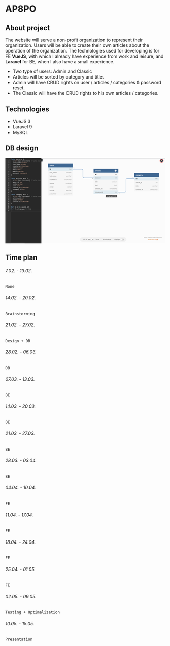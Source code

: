 # AP8PO
## About project

The website will serve a non-profit organization to represent their organization. Users will be able to create their own articles about the operation of the organization.
The technologies used for developing is for FE **VueJS**, with which I already have experience from work and leisure, and **Laravel** for BE, when I also have a small experience.

 * Two type of users: Admin and Classic
 * Articles will be sorted by category and title.
 * Admin will have CRUD rights on user / articles / categories & password reset.
 * The Classic will have the CRUD rights to his own articles / categories.
 

## Technologies
 * VueJS 3
 * Laravel 9
 * MySQL

## DB design
![Database design](./img/db_pic.png)

## Time plan

###### 7.02. - 13.02.
    None
###### 14.02. - 20.02.
    Brainstorming
###### 21.02. - 27.02.
    Design + DB
###### 28.02. - 06.03.
    DB
###### 07.03. - 13.03.
    BE
###### 14.03. - 20.03.
    BE
###### 21.03. - 27.03.
    BE
###### 28.03. - 03.04.
    BE
###### 04.04. - 10.04.
    FE
###### 11.04. - 17.04.
    FE
###### 18.04. - 24.04.
    FE
###### 25.04. - 01.05.
    FE
###### 02.05. - 09.05.
    Testing + Optimalization
###### 10.05. - 15.05.
    Presentation